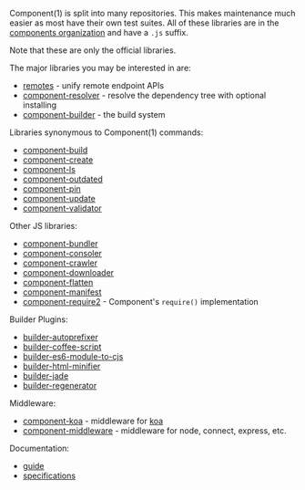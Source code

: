 
Component(1) is split into many repositories. This makes maintenance much easier as most have their own test suites. All of these libraries are in the [components organization](https://github.com/component) and have a `.js` suffix.

Note that these are only the official libraries.

The major libraries you may be interested in are:

- [remotes](https://github.com/component/remotes.js) - unify remote endpoint APIs
- [component-resolver](https://github.com/component/resolver.js) - resolve the dependency tree with optional installing
- [component-builder](https://github.com/component/builder2.js) - the build system

Libraries synonymous to Component(1) commands:

- [component-build](https://github.com/component/build.js)
- [component-create](https://github.com/component/create.js)
- [component-ls](https://github.com/component/ls.js)
- [component-outdated](https://github.com/component/outdated.js)
- [component-pin](https://github.com/component/pin.js)
- [component-update](https://github.com/component/update.js)
- [component-validator](https://github.com/component/validator.js)

Other JS libraries:

- [component-bundler](https://github.com/component/bundler.js)
- [component-consoler](https://github.com/component/console.js)
- [component-crawler](https://github.com/component/crawler.js)
- [component-downloader](https://github.com/component/downloader.js)
- [component-flatten](https://github.com/component/flatten.js)
- [component-manifest](https://github.com/component/manifest.js)
- [component-require2](https://github.com/component/require2) - Component's `require()` implementation

Builder Plugins:

- [builder-autoprefixer](https://github.com/component/builder-autoprefixer)
- [builder-coffee-script](https://github.com/component/builder-coffee)
- [builder-es6-module-to-cjs](https://github.com/component/builder-es6-module-to-cjs)
- [builder-html-minifier](https://github.com/component/builder-html-minifier)
- [builder-jade](https://github.com/component/builder-jade)
- [builder-regenerator](https://github.com/component/builder-regenerator)

Middleware:

- [component-koa](https://github.com/component/koa.js) - middleware for [koa](https://github.com/koajs/koa)
- [component-middleware](https://github.com/component/middleware.js) - middleware for node, connect, express, etc.

Documentation:

- [guide](https://github.com/component/guide)
- [specifications](https://github.com/component/spec)
